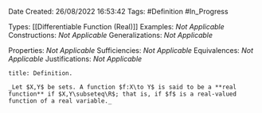 <div class="topSpace"></div>

Date Created: 26/08/2022 16:53:42
Tags: #Definition #In_Progress

Types: [[Differentiable Function (Real)]]
Examples: _Not Applicable_
Constructions: _Not Applicable_
Generalizations: _Not Applicable_

Properties: _Not Applicable_
Sufficiencies: _Not Applicable_
Equivalences: _Not Applicable_
Justifications: _Not Applicable_

``` ad-Definition
title: Definition.

_Let $X,Y$ be sets. A function $f:X\to Y$ is said to be a **real function** if $X,Y\subseteq\R$; that is, if $f$ is a real-valued function of a real variable._

```
